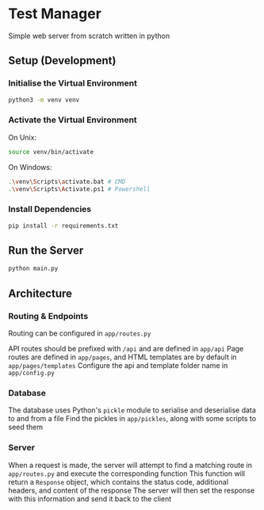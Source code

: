 # Test Manager

Simple web server from scratch written in python

## Setup (Development)

### Initialise the Virtual Environment

```bash
python3 -m venv venv
```

### Activate the Virtual Environment

On Unix:

```bash
source venv/bin/activate
```

On Windows:

```bash
.\venv\Scripts\activate.bat # CMD
.\venv\Scripts\Activate.ps1 # Powershell
```

### Install Dependencies
  
```bash
pip install -r requirements.txt
```

## Run the Server

```bash
python main.py
```

## Architecture

### Routing & Endpoints

Routing can be configured in `app/routes.py`

API routes should be prefixed with `/api` and are defined in `app/api`
Page routes are defined in `app/pages`, and HTML templates are by default in `app/pages/templates`
Configure the api and template folder name in `app/config.py`

### Database

The database uses Python's `pickle` module to serialise and deserialise data to and from a file
Find the pickles in `app/pickles`, along with some scripts to seed them

### Server

When a request is made, the server will attempt to find a matching route in `app/routes.py` and execute the corresponding function
This function will return a `Response` object, which contains the status code, additional headers, and content of the response
The server will then set the response with this information and send it back to the client
